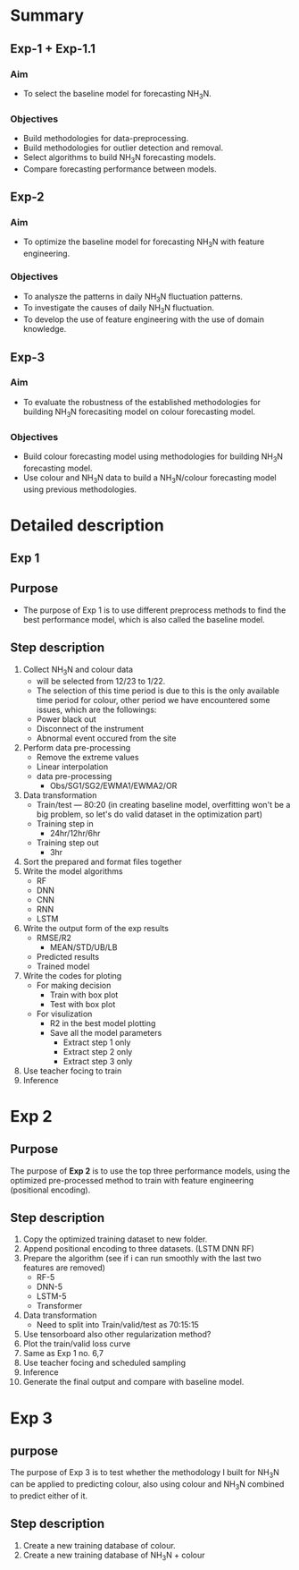 # Summary
## Exp-1 + Exp-1.1
### Aim
* To select the baseline model for forecasting NH$_{3}$N.
### Objectives
*  Build methodologies for data-preprocessing.
*  Build methodologies for outlier detection and removal.
*  Select algorithms to build NH$_{3}$N forecasting models.
*  Compare forecasting performance between models.
## Exp-2
### Aim
* To optimize the baseline model for forecasting NH$_{3}$N with feature engineering.
### Objectives
* To analysze the patterns in daily NH$_{3}$N fluctuation patterns.
* To investigate the causes of daily NH$_{3}$N fluctuation.
* To develop the use of feature engineering with the use of domain knowledge.
## Exp-3
### Aim
* To evaluate the robustness of the established methodologies for building NH$_{3}$N forecasiting model on colour forecasting model.
### Objectives
* Build colour forecasting model using methodologies for building NH$_{3}$N forecasting model.
* Use colour and NH$_{3}$N data to build a NH$_{3}$N/colour forecasting model using previous methodologies.
# Detailed description
## Exp 1
## Purpose
* The purpose of Exp 1 is to use different preprocess methods to find the best performance model, which is also called the baseline model.
## Step description
1. Collect NH$_{3}$N and colour data
   * will be selected from 12/23 to 1/22.
   * The selection of this time period is due to this is the only available time period for colour, other period we have encountered some issues, which are the followings:
   * Power black out
   * Disconnect of the instrument
   * Abnormal event occured from the site
2. Perform data pre-processing
   * Remove the extreme values
   * Linear interpolation
   * data pre-processing
     * Obs/SG1/SG2/EWMA1/EWMA2/OR
3. Data transformation
   * Train/test — 80:20 (in creating baseline model, overfitting won't be a big problem, so let's do valid dataset in the optimization part)
    * Training step in
       * 24hr/12hr/6hr
     * Training step out
       * 3hr
4. Sort the prepared and format files together
5. Write the model algorithms
   * RF
   * DNN
   * CNN
   * RNN
   * LSTM
6. Write the output form of the exp results
   * RMSE/R2
     * MEAN/STD/UB/LB
   * Predicted results
   * Trained model
7. Write the codes for ploting
   * For making decision
     * Train with box plot
     * Test with box plot
   * For visulization
     * R2 in the best model plotting
     * Save all the model parameters
       * Extract step 1 only
       * Extract step 2 only
       * Extract step 3 only
8. Use teacher focing to train
9. Inference
# Exp 2
## Purpose
The purpose of __Exp 2__ is to use the top three performance models, using the optimized pre-processed method to train with feature engineering (positional encoding).
## Step description
1. Copy the optimized training dataset to new folder.
2. Append positional encoding to three datasets. (LSTM DNN RF)
3. Prepare the algorithm (see if i can run smoothly with the last two features are removed)
   * RF-5
   * DNN-5
   * LSTM-5
   * Transformer
4. Data transformation
   * Need to split into Train/valid/test as 70:15:15
5. Use tensorboard also other regularization method?
6. Plot the train/valid loss curve
7. Same as Exp 1 no. 6,7
8. Use teacher focing and scheduled sampling
9. Inference
10. Generate the final output and compare with baseline model.
# Exp 3
## purpose
The purpose of Exp 3 is to test whether the methodology I built for NH$_{3}$N can be applied to predicting colour, also using colour and NH$_{3}$N combined to predict either of it.
## Step description
1. Create a new training database of colour.
2. Create a new training database of NH$_{3}$N + colour